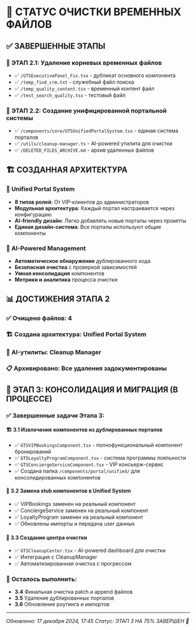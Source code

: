 # 🧹 СТАТУС ОЧИСТКИ ВРЕМЕННЫХ ФАЙЛОВ

## ✅ ЗАВЕРШЕННЫЕ ЭТАПЫ

### 🎯 ЭТАП 2.1: Удаление корневых временных файлов
- ✅ `/GTSExecutivePanel_Fix.tsx` - дубликат основного компонента
- ✅ `/temp_find_crm.txt` - служебный файл поиска  
- ✅ `/temp_quality_content.tsx` - временный контент файл
- ✅ `/test_search_quality.tsx` - тестовый файл

### 🎯 ЭТАП 2.2: Создание унифицированной портальной системы
- ✅ `/components/core/GTSUnifiedPortalSystem.tsx` - единая система порталов
- ✅ `/utils/cleanup-manager.ts` - AI-powered утилита для очистки
- ✅ `/DELETED_FILES_ARCHIVE.md` - архив удаленных файлов

## 🏗️ СОЗДАННАЯ АРХИТЕКТУРА

### 🎪 **Unified Portal System**
- **8 типов ролей**: От VIP-клиентов до администраторов
- **Модульная архитектура**: Каждый портал настраивается через конфигурацию
- **AI-friendly дизайн**: Легко добавлять новые порталы через промпты
- **Единая дизайн-система**: Все порталы используют общие компоненты

### 🤖 **AI-Powered Management**
- **Автоматическое обнаружение** дублированного кода
- **Безопасная очистка** с проверкой зависимостей  
- **Умная консолидация** компонентов
- **Метрики и аналитика** процесса очистки

## 📊 ДОСТИЖЕНИЯ ЭТАПА 2

### ✅ **Очищено файлов:** 4
### 🏗️ **Создана архитектура:** Unified Portal System
### 🤖 **AI-утилиты:** Cleanup Manager
### 📋 **Архивировано:** Все удаления задокументированы

## 🎯 ЭТАП 3: КОНСОЛИДАЦИЯ И МИГРАЦИЯ (В ПРОЦЕССЕ)

### ✅ **Завершенные задачи Этапа 3:**

#### 🏗️ **3.1 Извлечение компонентов из дублированных порталов**
- ✅ `GTSVIPBookingsComponent.tsx` - полнофункциональный компонент бронирований
- ✅ `GTSLoyaltyProgramComponent.tsx` - система программы лояльности 
- ✅ `GTSConciergeServiceComponent.tsx` - VIP консьерж-сервис
- ✅ Создана папка `/components/portal/unified/` для консолидированных компонентов

#### 🔄 **3.2 Замена stub компонентов в Unified System**
- ✅ VIPBookings заменен на реальный компонент
- ✅ ConciergeService заменен на реальный компонент  
- ✅ LoyaltyProgram заменен на реальный компонент
- ✅ Обновлены импорты и передача user данных

#### 🧹 **3.3 Создание центра очистки**
- ✅ `GTSCleanupCenter.tsx` - AI-powered dashboard для очистки
- ✅ Интеграция с CleanupManager
- ✅ Автоматизированная очистка с прогрессом

### 🚧 **Осталось выполнить:**
- **3.4** Финальная очистка patch и append файлов
- **3.5** Удаление дублированных порталов
- **3.6** Обновление роутинга и импортов

---
*Обновлено: 17 декабря 2024, 17:45*
*Статус: ЭТАП 3 НА 75% ЗАВЕРШЕН 🚧*